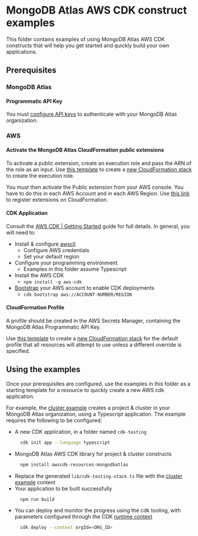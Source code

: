 #  MongoDB Atlas AWS CDK construct examples
This folder contains examples of using MongoDB Atlas AWS CDK constructs that will help you get started and quickly build your own applications.

## Prerequisites
### MongoDB Atlas
#### Programmatic API Key
You must [configure API keys](https://www.mongodb.com/docs/atlas/configure-api-access/#std-label-atlas-admin-api-access) to authenticate with your MongoDB Atlas organization.

### AWS
#### Activate the MongoDB Atlas CloudFormation public extensions
To activate a public extension, create an execution role and pass the ARN of the role as an input. Use [this template](https://github.com/mongodb/mongodbatlas-cloudformation-resources/blob/master/examples/execution-role.yaml) to create a [new CloudFormation stack](https://console.aws.amazon.com/cloudformation/home#/stacks/create) to create the execution role.

You must then activate the Public extension from your AWS console. You have to do this in each AWS Account and in each AWS Region. Use [this link](https://us-east-1.console.aws.amazon.com/cloudformation/home#/registry/public-extensions?visibility=PUBLIC&type=RESOURCE&category=AWS_TYPES) to register extensions on CloudFormation.

#### CDK Application
Consult the [AWS CDK | Getting Started](https://docs.aws.amazon.com/cdk/v2/guide/getting_started.html) guide for full details. In general, you will need to:
* Install & configure [awscli](https://docs.aws.amazon.com/cli/latest/userguide/getting-started-install.html) 
  * Configure AWS credentials
  * Set your default region
* Configure your programming environment. 
  * Examples in this folder assume Typescript
* Install the AWS CDK
  * `npm install -g aws-cdk`
* [Bootstrap](https://docs.aws.amazon.com/cdk/v2/guide/bootstrapping.html) your AWS account to enable CDK deployments
  * `cdk bootstrap aws://ACCOUNT-NUMBER/REGION`

#### CloudFormation Profile
A profile should be created in the AWS Secrets Manager, containing the MongoDB Atlas Programmatic API Key.

Use [this template](profile-secret.yaml) to create a [new CloudFormation stack](https://console.aws.amazon.com/cloudformation/home#/stacks/create) for the default profile that all resources will attempt to use unless a different override is specified.

## Using the examples
Once your prerequisites are configured, use the examples in this folder as a starting template for a resource to quickly create a new AWS cdk application.

For example, the [cluster example](l1-resources/cluster.ts) creates a project & cluster in your MongoDB Atlas organization, using a Typescript application. The example requires the following to be configured:
* A new CDK application, in a folder named `cdk-testing`
  ```bash
    cdk init app --language typescript
  ```
* MongoDB Atlas AWS CDK library for project & cluster constructs
  ```bash
    npm install awscdk-resources-mongodbatlas
  ```
* Replace the generated `lib/cdk-testing-stack.ts` file with the [cluster example](l1-resources/cluster.ts) content
* Your application to be built successfully
  ```bash
    npm run build
  ```
* You can deploy and monitor the progress using the cdk tooling, with parameters configured through the CDK [runtime context](https://docs.aws.amazon.com/cdk/v2/guide/context.html)
  ```bash
    cdk deploy --context orgId=<ORG_ID>
  ```
